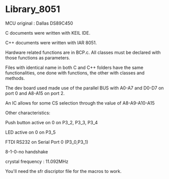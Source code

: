 # Library_8051
MCU original : Dallas DS89C450

C documents were written with KEIL IDE.

C++ documents were written with IAR 8051.

Hardware related functions are in BCP.c.
All classes must be declared with those
functions as parameters.
 
Files with identical name in both C and C++
folders have the same functionalities, 
one done with functions, the other with classes
and methods.

The dev board used made use of the parallel
BUS with A0-A7 and D0-D7 on port 0 and
A8-A15 on port 2. 

An IC allows for some CS selection through
the value of A8-A9-A10-A15

Other characteristics:

Push button active on 0 on P3_2, P3_3, P3_4

LED active on 0 on P3_5

FTDI RS232 on Serial Port 0 (P3_0,P3_1)

8-1-0-no handshake

crystal frequency : 11.092MHz

You'll need the sfr discriptor file for the macros to work.
